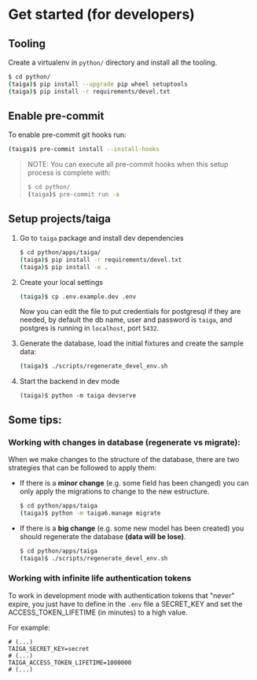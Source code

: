 # Get started (for developers)

## Tooling

Create a virtualenv in `python/` directory and install all the tooling.

```bash
$ cd python/
(taiga)$ pip install --upgrade pip wheel setuptools
(taiga)$ pip install -r requirements/devel.txt
```

## Enable pre-commit

To enable pre-commit git hooks run:

```bash
(taiga)$ pre-commit install --install-hooks
```

> NOTE: You can execute all pre-commit hooks when this setup process is complete with:
>
> ```bash
> $ cd python/
> (taiga)$ pre-commit run -a
> ```

## Setup projects/taiga

1. Go to `taiga` package and install dev dependencies
   ```bash
   $ cd python/apps/taiga/
   (taiga)$ pip install -r requirements/devel.txt
   (taiga)$ pip install -e .
   ```

2. Create your local settings
   ```bash
   (taiga)$ cp .env.example.dev .env
   ```
   Now you can edit the file to put credentials for postgresql if they are needed, by default the db name, user and password is `taiga`, and postgres is running in `localhost`, port `5432`.

3. Generate the database, load the initial fixtures and create the sample data:
   ```bash
   (taiga)$ ./scripts/regenerate_devel_env.sh
   ```

4. Start the backend in dev mode
   ```
   (taiga)$ python -m taiga devserve
   ```

## Some tips:

### Working with changes in database (regenerate vs migrate):

When we make changes to the structure of the database, there are two strategies that can be followed to apply them:

- If there is a **minor change** (e.g. some field has been changed) you can only apply the migrations to change to the new estructure.
  ```bash
  $ cd python/apps/taiga
  (taiga)$ python -m taiga6.manage migrate
  ```

- If there is a **big change** (e.g. some new model has been created) you should regenerate the database __(**data will be lose**)__.
  ```bash
  $ cd python/apps/taiga
  (taiga)$ ./scripts/regenerate_devel_env.sh
  ```

### Working with infinite life authentication tokens

To work in development mode with authentication tokens that "never" expire, you just have to define in the `.env` file a SECRET_KEY and set the ACCESS_TOKEN_LIFETIME (in minutes) to a high value.

For example:

```
# (...)
TAIGA_SECRET_KEY=secret
# (...)
TAIGA_ACCESS_TOKEN_LIFETIME=1000000
# (...)
```
